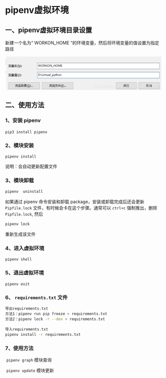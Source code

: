 # pipenv虚拟环境

## 一、pipenv虚拟环境目录设置

新建一个名为“ WORKON_HOME ”的环境变量，然后将环境变量的值设置为指定路径

![image-20220117164015304](imge\pipenv虚拟环境.assets\image-20220117164015304.png)

## 二、使用方法

### 1、安装 pipenv

`pip3 install pipenv`

### 2、模块安装

```
pipenv install
```

说明：会自动更新配置文件

### 3、模块卸载

```bash
pipenv  uninstall
```

如果通过 pipenv 命令安装和卸载 package，安装或卸载完成后还会更新 `Pipfile.lock` 文件，有时候会卡在这个步骤。通常可以 `ctrl+c` 强制推出，删除 `Pipfile.lock`, 然后

```bash
pipenv lock
```

重新生成该文件

### 4、进入虚拟环境

```text
pipenv shell
```

### 5、退出虚拟环境

```text
pipenv exit
```

### 6、 `requirements.txt` 文件

```bash
导出requirements.txt
方法1：pipenv run pip freeze > requirements.txt
方法2：pipenv lock -r --dev > requirements.txt

导入requirements.txt
pipenv install -r requirements.txt
```

### 7、使用方法

​		`pipenv graph` 模块查询

​		`pipenv update` 模块更新

